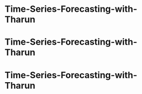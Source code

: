 # Time-Series-Forecasting-with-Tharun
# Time-Series-Forecasting-with-Tharun
# Time-Series-Forecasting-with-Tharun
